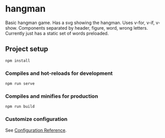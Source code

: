 # hangman

Basic hangman game. Has a svg showing the hangman. Uses v-for, v-if, v-show. Components separated by header, figure, word, wrong letters. Currently just has a static set of words preloaded.

## Project setup

```
npm install
```

### Compiles and hot-reloads for development

```
npm run serve
```

### Compiles and minifies for production

```
npm run build
```

### Customize configuration

See [Configuration Reference](https://cli.vuejs.org/config/).
